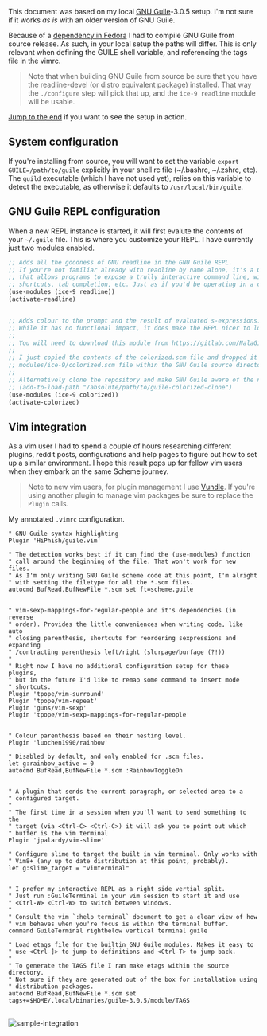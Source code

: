 This document was based on my local [GNU Guile][1]-3.0.5 setup. I'm not sure if it works *as is* with an older
version of GNU Guile.

Because of a [dependency in Fedora][2] I had to compile GNU Guile from source release. As such, in your local
setup the paths will differ. This is only relevant when defining the GUILE shell variable, and referencing the
tags file in the vimrc.

> Note that when building GNU Guile from source be sure that you have the readline-devel (or distro equivalent
package) installed. That way the `./configure` step will pick that up, and the `ice-9 readline` module will be
usable.

[Jump to the end](#demo) if you want to see the setup in action.


## System configuration

If you're installing from source, you will want to set the variable `export GUILE=/path/to/guile` explicitly
in your shell rc file (~/.bashrc, ~/.zshrc, etc). The `guild` executable (which I have not used yet), relies
on this variable to detect the executable, as otherwise it defaults to `/usr/local/bin/guile`.


## GNU Guile REPL configuration

When a new REPL instance is started, it will first evalute the contents of your `~/.guile` file. This is where
you customize your REPL. I have currently just two modules enabled.

```scheme
;; Adds all the goodness of GNU readline in the GNU Guile REPL.
;; If you're not familiar already with readline by name alone, it's a C library
;; that allows programs to expose a trully interactive command line, with history,
;; shortcuts, tab completion, etc. Just as if you'd be operating in a common shell.
(use-modules (ice-9 readline))
(activate-readline)


;; Adds colour to the prompt and the result of evaluated s-expressions.
;; While it has no functional impact, it does make the REPL nicer to look at.
;;
;; You will need to download this module from https://gitlab.com/NalaGinrut/guile-colorized
;;
;; I just copied the contents of the colorized.scm file and dropped it in the
;; modules/ice-9/colorized.scm file within the GNU Guile source directory.
;;
;; Alternatively clone the repository and make GNU Guile aware of the new path. E.g
;; (add-to-load-path "/absolute/path/to/guile-colorized-clone")
(use-modules (ice-9 colorized))
(activate-colorized)
```

## Vim integration

As a vim user I had to spend a couple of hours researching different plugins, reddit posts, configurations
and help pages to figure out how to set up a similar environment. I hope this result pops up for fellow
vim users when they embark on the same Scheme journey.

> Note to new vim users, for plugin management I use [Vundle][0]. If you're using another plugin to manage vim
packages be sure to replace the `Plugin` calls.


My annotated `.vimrc` configuration.

```vim
" GNU Guile syntax highlighting
Plugin 'HiPhish/guile.vim'

" The detection works best if it can find the (use-modules) function
" call around the beginning of the file. That won't work for new files.
" As I'm only writing GNU Guile scheme code at this point, I'm alright
" with setting the filetype for all the *.scm files.
autocmd BufRead,BufNewFile *.scm set ft=scheme.guile


" vim-sexp-mappings-for-regular-people and it's dependencies (in reverse
" order). Provides the little conveniences when writing code, like auto
" closing parenthesis, shortcuts for reordering sexpressions and expanding
" /contracting parenthesis left/right (slurpage/burfage (?!))
"
" Right now I have no additional configuration setup for these plugins,
" but in the future I'd like to remap some command to insert mode
" shortcuts.
Plugin 'tpope/vim-surround'
Plugin 'tpope/vim-repeat'
Plugin 'guns/vim-sexp'
Plugin 'tpope/vim-sexp-mappings-for-regular-people'


" Colour parenthesis based on their nesting level.
Plugin 'luochen1990/rainbow'

" Disabled by default, and only enabled for .scm files.
let g:rainbow_active = 0
autocmd BufRead,BufNewFile *.scm :RainbowToggleOn


" A plugin that sends the current paragraph, or selected area to a
" configured target.
"
" The first time in a session when you'll want to send something to the
" target (via <Ctrl-C> <Ctrl-C>) it will ask you to point out which
" buffer is the vim terminal
Plugin 'jpalardy/vim-slime'

" Configure slime to target the built in vim terminal. Only works with
" Vim8+ (any up to date distribution at this point, probably).
let g:slime_target = "vimterminal"


" I prefer my interactive REPL as a right side vertial split.
" Just run :GuileTerminal in your vim session to start it and use
" <Ctrl-W> <Ctrl-W> to switch between windows.
"
" Consult the vim `:help terminal` document to get a clear view of how
" vim behaves when you're focus is within the terminal buffer.
command GuileTerminal rightbelow vertical terminal guile

" Load etags file for the builtin GNU Guile modules. Makes it easy to
" use <Ctrl-]> to jump to definitions and <Ctrl-T> to jump back.
"
" To generate the TAGS file I ran make etags within the source directory.
" Not sure if they are generated out of the box for installation using
" distribution packages.
autocmd BufRead,BufNewFile *.scm set tags+=$HOME/.local/binaries/guile-3.0.5/module/TAGS
```

<a name="demo"></a>
---
![sample-integration](https://user-images.githubusercontent.com/273079/107860537-6c621500-6e48-11eb-8baf-ced9777e1c99.gif)


[0]: https://github.com/VundleVim/Vundle.vim
[1]: https://www.gnu.org/software/guile/
[2]: https://bugzilla.redhat.com/show_bug.cgi?id=1828124
